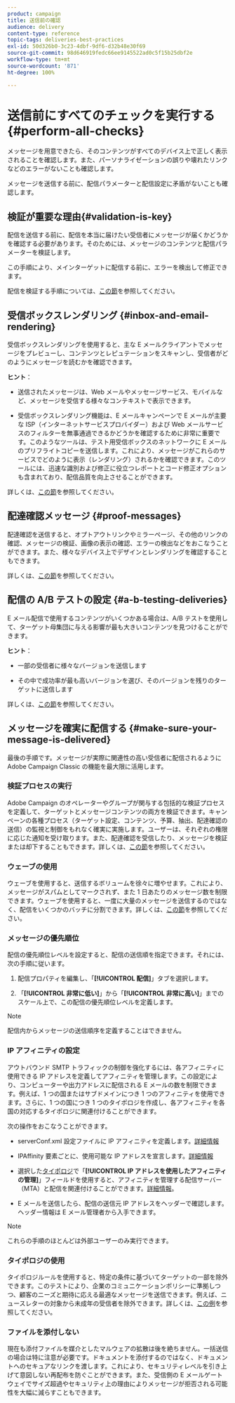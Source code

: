 ```yaml
---
product: campaign
title: 送信前の確認
audience: delivery
content-type: reference
topic-tags: deliveries-best-practices
exl-id: 50d326b0-3c23-4dbf-9df6-d32b48e30f69
source-git-commit: 98d646919fedc66ee9145522ad0c5f15b25dbf2e
workflow-type: tm+mt
source-wordcount: '871'
ht-degree: 100%

---
```


# 送信前にすべてのチェックを実行する {#perform-all-checks}

メッセージを用意できたら、そのコンテンツがすべてのデバイス上で正しく表示されることを確認します。また、パーソナライゼーションの誤りや壊れたリンクなどのエラーがないことも確認します。

メッセージを送信する前に、配信パラメーターと配信設定に矛盾がないことも確認します。

## 検証が重要な理由{#validation-is-key}

配信を送信する前に、配信を本当に届けたい受信者にメッセージが届くかどうかを確認する必要があります。そのためには、メッセージのコンテンツと配信パラメーターを検証します。

この手順により、メインターゲットに配信する前に、エラーを検出して修正できます。

配信を検証する手順については、[この節](../../delivery/using/steps-validating-the-delivery.md)を参照してください。

## 受信ボックスレンダリング {#inbox-and-email-rendering}

受信ボックスレンダリングを使用すると、主な E メールクライアントでメッセージをプレビューし、コンテンツとレピュテーションをスキャンし、受信者がどのようにメッセージを読むかを確認できます。

**ヒント**：

* 送信されたメッセージは、Web メールやメッセージサービス、モバイルなど、メッセージを受信する様々なコンテキストで表示できます。

* 受信ボックスレンダリング機能は、E メールキャンペーンで E メールが主要な ISP（インターネットサービスプロバイダー）および Web メールサービスのフィルターを無事通過できるかどうかを確認するために非常に重要です。このようなツールは、テスト用受信ボックスのネットワークに E メールのプリフライトコピーを送信します。これにより、メッセージがこれらのサービスでどのように表示（レンダリング）されるかを確認できます。このツールには、迅速な識別および修正に役立つレポートとコード修正オプションも含まれており、配信品質を向上させることができます。

詳しくは、[この節](../../delivery/using/inbox-rendering.md)を参照してください。

## 配達確認メッセージ {#proof-messages}

配達確認を送信すると、オプトアウトリンクやミラーページ、その他のリンクの確認、メッセージの検証、画像の表示の確認、エラーの検出などをおこなうことができます。また、様々なデバイス上でデザインとレンダリングを確認することもできます。

詳しくは、[この節](../../delivery/using/steps-validating-the-delivery.md#sending-a-proof)を参照してください。

## 配信の A/B テストの設定 {#a-b-testing-deliveries}

E メール配信で使用するコンテンツがいくつかある場合は、A/B テストを使用して、ターゲット母集団に与える影響が最も大きいコンテンツを見つけることができます。

**ヒント**：

* 一部の受信者に様々なバージョンを送信します

* その中で成功率が最も高いバージョンを選び、そのバージョンを残りのターゲットに送信します

詳しくは、[この節](../../delivery/using/get-started-a-b-testing.md)を参照してください。

## メッセージを確実に配信する {#make-sure-your-message-is-delivered}

最後の手順です。メッセージが実際に関連性の高い受信者に配信されるように Adobe Campaign Classic の機能を最大限に活用します。

### 検証プロセスの実行

Adobe Campaign のオペレーターやグループが関与する包括的な検証プロセスを定義して、ターゲットとメッセージコンテンツの両方を検証できます。キャンペーンの各種プロセス（ターゲット設定、コンテンツ、予算、抽出、配達確認の送信）の監視と制御をもれなく確実に実施します。ユーザーは、それぞれの権限に応じた通知を受け取ります。また、配達確認を受信したり、メッセージを検証または却下することもできます。詳しくは、[この節](../../campaign/using/marketing-campaign-approval.md)を参照してください。

### ウェーブの使用

ウェーブを使用すると、送信するボリュームを徐々に増やせます。これにより、メッセージがスパムとしてマークされず、また 1 日あたりのメッセージ数を制限できます。ウェーブを使用すると、一度に大量のメッセージを送信するのではなく、配信をいくつかのバッチに分割できます。詳しくは、[この節](../../delivery/using/steps-sending-the-delivery.md#sending-using-multiple-waves)を参照してください。

### メッセージの優先順位

配信の優先順位レベルを設定すると、配信の送信順を指定できます。それには、次の手順に従います。

1. 配信プロパティを編集し、「**[!UICONTROL 配信]**」タブを選択します。

1. 「**[!UICONTROL 非常に低い]**」から「**[!UICONTROL 非常に高い]**」までのスケール上で、この配信の優先順位レベルを定義します。

>[!NOTE]
>
>配信内からメッセージの送信順序を定義することはできません。

### IP アフィニティの設定

アウトバウンド SMTP トラフィックの制御を強化するには、各アフィニティに使用できる IP アドレスを定義してアフィニティを管理します。この設定により、コンピューターや出力アドレスに配信される E メールの数を制限できます。例えば、1 つの国またはサブドメインにつき 1 つのアフィニティを使用できます。さらに、1 つの国につき 1 つのタイポロジを作成し、各アフィニティを各国の対応するタイポロジに関連付けることができます。

次の操作をおこなうことができます。

* serverConf.xml 設定ファイルに IP アフィニティを定義します。[詳細情報](../../installation/using/configuring-campaign-server.md#managing-outbound-smtp-traffic-with-affinities)

* IPAffinity 要素ごとに、使用可能な IP アドレスを宣言します。[詳細情報](../../installation/using/email-deliverability.md#list-of-ip-addresses-to-use)

* 選択した[タイポロジ](../../campaign/using/about-campaign-typologies.md)で「**[!UICONTROL IP アドレスを使用したアフィニティの管理]**」フィールドを使用すると、アフィニティを管理する配信サーバー（MTA）と配信を関連付けることができます。[詳細情報](../../campaign/using/applying-rules.md#control-outgoing-smtp-traffic)。

* E メールを送信したら、配信の送信元 IP アドレスをヘッダーで確認します。ヘッダー情報は E メール管理者から入手できます。

>[!NOTE]
>
>これらの手順のほとんどは外部ユーザーのみ実行できます。

### タイポロジの使用

タイポロジルールを使用すると、特定の条件に基づいてターゲットの一部を除外できます。このテストにより、企業のコミュニケーションポリシーに準拠しつつ、顧客のニーズと期待に応える最適なメッセージを送信できます。例えば、ニュースレターの対象から未成年の受信者を除外できます。詳しくは、[この例](../../campaign/using/filtering-rules.md)を参照してください。

### ファイルを添付しない

現在も添付ファイルを媒介としたマルウェアの拡散は後を絶ちません。一括送信の場合は特に注意が必要です。ドキュメントを添付するのではなく、ドキュメントへのセキュアなリンクを渡します。これにより、セキュリティレベルを引き上げて意図しない再配布を防ぐことができます。また、受信側の E メールゲートウェイでサイズ超過やセキュリティ上の理由によりメッセージが拒否される可能性を大幅に減らすこともできます。
